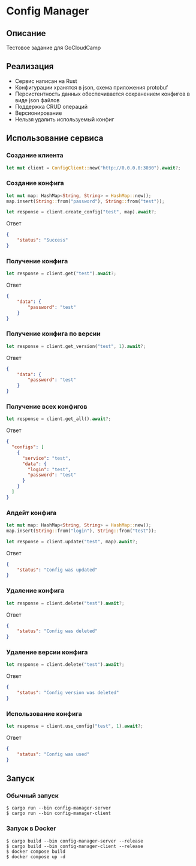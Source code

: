# Config Manager

## Описание

Тестовое задание для GoCloudCamp

## Реализация

+ Сервис написан на Rust
+ Конфигурации хранятся в json, схема приложения protobuf
+ Персистентность данных обеспечивается сохранением конфигов в виде json файлов
+ Поддержка CRUD операций
+ Версионирование
+ Нельзя удалить используемый конфиг

## Использование сервиса

### Создание клиента
```rust
let mut client = ConfigClient::new("http://0.0.0.0:3030").await?;
```
### Создание конфига
```rust
let mut map: HashMap<String, String> = HashMap::new();
map.insert(String::from("password"), String::from("test"));

let response = client.create_config("test", map).await?;
```
Ответ
```json
{
    "status": "Success"
}
```
### Получение конфига
```rust
let response = client.get("test").await?;
```
Ответ
```json
{
    "data": {
        "password": "test"
    }
}
```
### Получение конфига по версии
```rust
let response = client.get_version("test", 1).await?;
```
Ответ
```json
{
    "data": {
        "password": "test"
    }
}
```
### Получение всех конфигов
```rust
let response = client.get_all().await?;
```
Ответ
```json
{
  "configs": [
    {
      "service": "test",
      "data": {
        "login": "test",
        "password": "test"
      }
    }
  ]
}
```
### Апдейт конфига
```rust
let mut map: HashMap<String, String> = HashMap::new();
map.insert(String::from("login"), String::from("test"));

let response = client.update("test", map).await?;
```
Ответ
```json
{
    "status": "Config was updated"
}
```
### Удаление конфига
```rust
let response = client.delete("test").await?;
```
Ответ
```json
{
    "status": "Config was deleted"
}
```
### Удаление версии конфига
```rust
let response = client.delete("test").await?;
```
Ответ
```json
{
    "status": "Config version was deleted"
}
```
### Использование конфига
```rust
let response = client.use_config("test", 1).await?;
```
Ответ
```json
{
    "status": "Config was used"
}
```
## Запуск

### Обычный запуск
```
$ cargo run --bin config-manager-server
$ cargo run --bin config-manager-client
```
### Запуск в Docker
```
$ cargo build --bin config-manager-server --release
$ cargo build --bin config-manager-client --release
$ docker compose build
$ docker compose up -d
```


